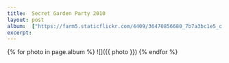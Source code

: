 ```yaml
---
title: 	Secret Garden Party 2010
layout:	post
album:	["https://farm5.staticflickr.com/4409/36470856680_7b7a3bc1e5_c.jpg"]
excerpt: 
---
```

{% for photo in page.album %}
  ![]({{ photo }})
{% endfor %}